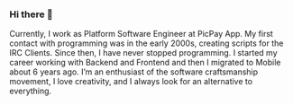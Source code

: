 ### Hi there 👋

Currently, I work as Platform Software Engineer at PicPay App. My first contact with programming was in the early 2000s, creating scripts for the IRC Clients. Since then, I have never stopped programming. I started my career working with Backend and Frontend and then I migrated to Mobile about 6 years ago. I’m an enthusiast of the software craftsmanship movement, I love creativity, and I always look for an alternative to everything.

<!--
**ronanrodrigo/ronanrodrigo** is a ✨ _special_ ✨ repository because its `README.md` (this file) appears on your GitHub profile.

Here are some ideas to get you started:

- 🔭 I’m currently working on ...
- 🌱 I’m currently learning ...
- 👯 I’m looking to collaborate on ...
- 🤔 I’m looking for help with ...
- 💬 Ask me about ...
- 📫 How to reach me: ...
- 😄 Pronouns: ...
- ⚡ Fun fact: ...
-->
